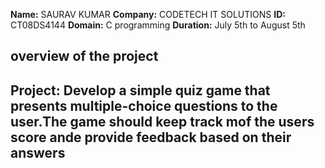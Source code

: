 **Name:** SAURAV KUMAR
**Company:** CODETECH IT SOLUTIONS
**ID:** CT08DS4144
**Domain:** C programming
**Duration:** July 5th to August 5th


## overview of the project

## Project: Develop a simple quiz game that presents multiple-choice questions to the user.The game should keep track mof the users score ande provide feedback based on their answers
